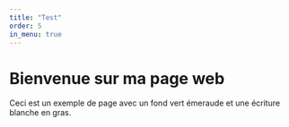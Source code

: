 ```yaml
---
title: "Test"
order: 5
in_menu: true
---
```

<!DOCTYPE html>
<html lang="fr">
<head>
    <meta charset="UTF-8">
    <meta name="viewport" content="width=device-width, initial-scale=1.0">
    <title>Page Web Émeraude</title>
    <link rel="stylesheet" href="styles.css">
</head>
<body>
    <div class="content">
        <h1>Bienvenue sur ma page web</h1>
        <p>Ceci est un exemple de page avec un fond vert émeraude et une écriture blanche en gras.</p>
    </div>
</body>
</html> 